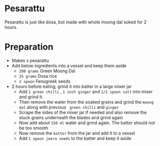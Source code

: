 # Pesarattu
Pesarattu is just like dosa, but made with whole moong dal soked for 2 hours.

# Preparation
- Makes x pesarattu
- Add below ingredients into a vessel and keep them aside
   - `200 grams` Green Moong Dal
   - `25 grams` Dosa rice
   - `2 spoon` Fenugreek seeds
-  2 hours before eating, grind it into batter in a large mixer jar
   - Add `1 green chilli` , `1 inch ginger` and `1/2 spoon salt` into mixer and grind it.
   - Then remove the water from the soaked grains and grind the `moong dal` along with previous ` green chilli` and `ginger`
   - Scrape the sides of the mixer jar if needed and also remove the stuck grains underneath the blades and grind again
   - Now add about `150 ml` water and grind again. The batter should not be too smooth
   - Now remove the `batter` from the jar and add it to a vessel
   - Add `1 spoon jeera seeds` to the batter and keep it aside
